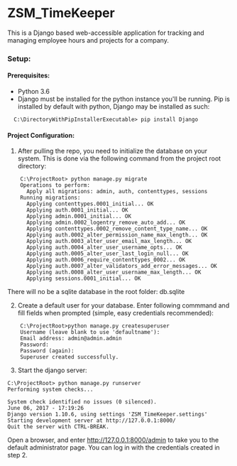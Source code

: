 # ZSM_TimeKeeper

This is a Django based web-accessible application for tracking and managing
employee hours and projects for a company.

### Setup:

#### Prerequisites:

- Python 3.6
- Django must be installed for the python instance you'll be running.
  Pip is installed by default with python, Django may be installed as such:
```
  C:\DirectoryWithPipInstallerExecutable> pip install Django
```


#### Project Configuration:
 1. After pulling the repo, you need to initialize the database on your system.
This is done via the following command from the project root directory:
```
    C:\ProjectRoot> python manage.py migrate
    Operations to perform:
      Apply all migrations: admin, auth, contenttypes, sessions
    Running migrations:
      Applying contenttypes.0001_initial... OK
      Applying auth.0001_initial... OK
      Applying admin.0001_initial... OK
      Applying admin.0002_logentry_remove_auto_add... OK
      Applying contenttypes.0002_remove_content_type_name... OK
      Applying auth.0002_alter_permission_name_max_length... OK
      Applying auth.0003_alter_user_email_max_length... OK
      Applying auth.0004_alter_user_username_opts... OK
      Applying auth.0005_alter_user_last_login_null... OK
      Applying auth.0006_require_contenttypes_0002... OK
      Applying auth.0007_alter_validators_add_error_messages... OK
      Applying auth.0008_alter_user_username_max_length... OK
      Applying sessions.0001_initial... OK
```

  There will no be a sqlite database in the root folder: db.sqlite

 2. Create a default user for your database. Enter following commmand
   and fill fields when prompted (simple, easy credentials recommended):
```
    C:\ProjectRoot>python manage.py createsuperuser
    Username (leave blank to use 'defaultname'):
    Email address: admin@admin.admin
    Password:
    Password (again):
    Superuser created successfully.
```



 3. Start the django server:
 ```
 C:\ProjectRoot> python manage.py runserver
 Performing system checks...

System check identified no issues (0 silenced).
June 06, 2017 - 17:19:26
Django version 1.10.6, using settings 'ZSM_TimeKeeper.settings'
Starting development server at http://127.0.0.1:8000/
Quit the server with CTRL-BREAK.
 ```
  Open a browser, and enter http://127.0.0.1:8000/admin to take you to the
  default administrator page. You can log in with the credentials created in step 2.